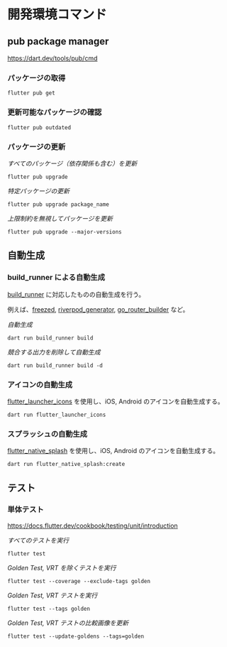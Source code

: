 # 開発環境コマンド

## pub package manager

https://dart.dev/tools/pub/cmd

### パッケージの取得

```
flutter pub get
```

### 更新可能なパッケージの確認

```
flutter pub outdated
```

### パッケージの更新

*すべてのパッケージ（依存関係も含む）を更新*

```
flutter pub upgrade
```

*特定パッケージの更新*

```
flutter pub upgrade package_name
```

*上限制約を無視してパッケージを更新*

```
flutter pub upgrade --major-versions
```

## 自動生成

### build_runner による自動生成

[build_runner](https://pub.dev/packages/build_runner) に対応したものの自動生成を行う。

例えば、[freezed](https://pub.dev/packages/freezed), [riverpod_generator](https://pub.dev/packages/riverpod_generator), [go_router_builder](https://pub.dev/packages/go_router_builder) など。

*自動生成*

```
dart run build_runner build
```

*競合する出力を削除して自動生成*

```
dart run build_runner build -d
```

### アイコンの自動生成

[flutter_launcher_icons](https://pub.dev/packages/flutter_launcher_icons) を使用し、iOS, Android のアイコンを自動生成する。

```
dart run flutter_launcher_icons
```

### スプラッシュの自動生成

[flutter_native_splash](https://pub.dev/packages/flutter_native_splash) を使用し、iOS, Android のアイコンを自動生成する。

```
dart run flutter_native_splash:create
```

## テスト

### 単体テスト

https://docs.flutter.dev/cookbook/testing/unit/introduction

*すべてのテストを実行*

```
flutter test
```

*Golden Test, VRT を除くテストを実行*

```
flutter test --coverage --exclude-tags golden
```

*Golden Test, VRT テストを実行*

```
flutter test --tags golden
```

*Golden Test, VRT テストの比較画像を更新*

```
flutter test --update-goldens --tags=golden
```
